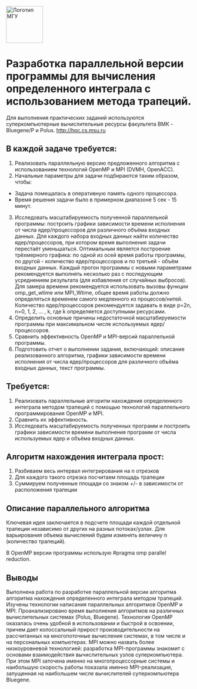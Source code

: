 <img src="https://static.tildacdn.com/tild3333-3362-4731-a261-323535333532/_.svg"  alt="Логотип МГУ" height="100" />

# Разработка параллельной версии программы для вычисления определенного интеграла с использованием метода трапеций.

Для выполнения практических заданий используются суперкомпьютерные вычислительные ресурсы факультета ВМК - Bluegene/P и Polus.
http://hpc.cs.msu.ru

## В каждой задаче требуется:
1) Реализовать параллельную версию предложенного алгоритма с использованием технологий OpenMP и MPI (DVMH, OpenACC).
2) Начальные параметры для задачи подбираются таким образом, чтобы:
- Задача помещалась в оперативную память одного процессора.
- Время решения задачи было в примерном диапазоне 5 сек - 15 минут.
3) Исследовать масштабируемость полученной параллельной программы: построить графики зависимости времени исполнения от числа ядер/процессоров для различного объёма входных данных.
Для каждого набора входных данных найти количество ядер/процессоров, при котором время выполнения задачи перестаёт уменьшаться.
Оптимальным является построение трёхмерного графика: по одной из осей время работы программы, по другой - количество ядер/процессоров и по третьей - объём входных данных.
Каждый прогон программы с новыми параметрами рекомендуется выполнять несколько раз с последующим усреднением результата (для избавления от случайных выбросов).
Для замера времени рекомендуется использовать вызовы функции omp_get_wtime или MPI_Wtime, общее время работы должно определяться временем самого медленного из процессов/нитей.
Количество ядер/процессоров рекомендуется задавать в виде p=2n, n=0, 1, 2, ... , k, где k определяется доступными ресурсами.
4) Определить основные причины недостаточной масштабируемости программы при максимальном числе используемых ядер/процессоров.
5) Сравнить эффективность OpenMP и MPI-версий параллельной программы.
6) Подготовить отчет о выполнении задания, включающий: описание реализованного алгоритма, графики зависимости времени исполнения от числа ядер/процессоров для различного объёма входных данных, текст программы.


## Требуется:
1.	Реализовать параллельные алгоритм нахождения определенного интеграла методом трапеций с помощью технологий параллельного программирования OpenMP и MPI. 
2.	Сравнить их эффективность. 
3.	Исследовать масштабируемость полученных программ и построить графики зависимости времени выполнения программ от числа используемых ядер и объёма входных данных.


## Алгоритм нахождения интеграла прост:
1. Разбиваем весь интервал интегрирования на n отрезков
2. Для каждого такого отрезка посчитаем площадь трапеции
3. Суммируем полученные площади со знаком +/- в зависимости от расположения трапеции

## Описание параллельного алгоритма
Ключевая идея заключается в подсчете площади каждой отдельной трапеции независимо от других на разных потоках/узлах.
Для варьирования объема вычислений будем изменять величину n (количество трапеций).

В OpenMP версии программы использую #pragma omp parallel reduction.


## Выводы
Выполнена работа по разработке параллельной версии алгоритма алгоритма нахождения определенного интеграла методом трапеций. 
Изучены технологии написания параллельных алгоритмов OpenMP и MPI. Проанализировано время выполнения алгоритмов на различных вычислительных системах (Polus, Bluegene).
Технология OpenMP оказалась очень удобной в использовании и быстрой в освоении, причем дает колоссальный прирост производительности на рассчитанных на многопоточные вычисления системах, в том числе и на персональных компьютерах. 
MPI можно назвать более низкоуровневой технологией: разработка MPI-программы знакомит с основами взаимодействия вычислительных узлов суперкомпьютера. При этом MPI заточена именно на многопроцессорные системы и наибольшую скорость работы показала именно MPI-реализация, запущенная на наибольшем числе вычислителей суперкомпьютера Bluegene.

